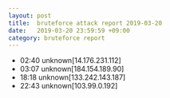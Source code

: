 ```yaml
---
layout: post
title:  bruteforce attack report 2019-03-20
date:   2019-03-20 23:59:59 +09:00
category: bruteforce report
---
```


* 02:40 unknown[14.176.231.112]
* 03:07 unknown[184.154.189.90]
* 18:18 unknown[133.242.143.187]
* 22:43 unknown[103.99.0.192]
